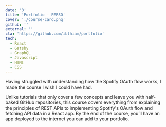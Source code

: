 ```yaml
---
date: '3'
title: 'Portfolio - PERSO'
cover: './course-card.png'
github: ''
external: ''
cta: 'https://github.com/ibthiam/portfolio'
tech:
  - React
  - Gatsby
  - GraphQL
  - Javascript
  - HTML
  - CSS
---
```


Having struggled with understanding how the Spotify OAuth flow works, I made the course I wish I could have had.

Unlike tutorials that only cover a few concepts and leave you with half-baked GitHub repositories, this course covers everything from explaining the principles of REST APIs to implementing Spotify's OAuth flow and fetching API data in a React app. By the end of the course, you’ll have an app deployed to the internet you can add to your portfolio.
